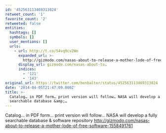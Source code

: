 ```yaml
---
id: '452563113469313024'
retweet_count: '1'
favorite_count: '2'
retweeted: false
entities:
  hashtags: []
  symbols: []
  user_mentions: []
  urls:
    - url: http://t.co/54vq9cv2We
      expanded_url: >-
        http://gizmodo.com/nasas-about-to-release-a-mother-lode-of-free-software-1558491761
      display_url: gizmodo.com/nasas-about-to…
      indices:
        - '121'
        - '143'
original_url: https://twitter.com/benbalter/status/452563113469313024
date: '2014-04-05T21:47:09.000Z'
title: >-
  Catalog… in PDF form… print version will follow… NASA will develop a fully
  searchable database &amp;…
---
```


Catalog… in PDF form… print version will follow… NASA will develop a fully searchable database &amp; software repository http://gizmodo.com/nasas-about-to-release-a-mother-lode-of-free-software-1558491761